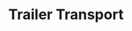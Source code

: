 ---
layout: child_layout/cargo_categories_category
title: Trailer Transport
permalink: /cargo-categories/trailer-transport/
hero: /assets/img/content/hero/fullsize/18138110.jpg
hero_classes: is-fullscreen
content_type: cargo_category
---